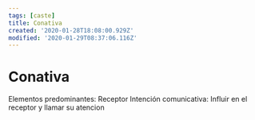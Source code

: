 ```yaml
---
tags: [caste]
title: Conativa
created: '2020-01-28T18:08:00.929Z'
modified: '2020-01-29T08:37:06.116Z'
---
```


# Conativa

Elementos predominantes: Receptor
Intención comunicativa: Influir en el receptor y llamar su atencion
